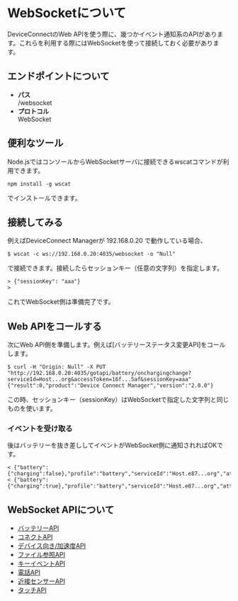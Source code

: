 # WebSocketについて

DeviceConnectのWeb APIを使う際に、幾つかイベント通知系のAPIがあります。これらを利用する際にはWebSocketを使って接続しておく必要があります。

## エンドポイントについて

- **パス**  
/websocket
- **プロトコル**  
WebSocket

## 便利なツール

Node.jsではコンソールからWebSocketサーバに接続できるwscatコマンドが利用できます。

```
npm install -g wscat
```

でインストールできます。

## 接続してみる

例えばDeviceConnect Managerが 192.168.0.20 で動作している場合、

```
$ wscat -c ws://192.168.0.20:4035/websocket -o "Null"
```

で接続できます。接続したらセッションキー（任意の文字列）を指定します。

```
> {"sessionKey": "aaa"}
> 
```

これでWebSocket側は準備完了です。

## Web APIをコールする

次にWeb API側を準備します。例えば[バッテリーステータス変更API]をコールします。

```
$ curl -H "Origin: Null" -X PUT "http://192.168.0.20:4035/gotapi/battery/onchargingchange?serviceId=Host...org&accessToken=16f...5af&sessionKey=aaa"
{"result":0,"product":"Device Connect Manager","version":"2.0.0"}
```

この時、セッションキー（sessionKey）はWebSocketで指定した文字列と同じものを使います。

### イベントを受け取る

後はバッテリーを抜き差ししてイベントがWebSocket側に通知されればOKです。

```
< {"battery":{"charging":false},"profile":"battery","serviceId":"Host.e87...org","attribute":"onchargingchange","sessionKey":"aaa"}
< {"battery":{"charging":true},"profile":"battery","serviceId":"Host.e87...org","attribute":"onchargingchange","sessionKey":"aaa"}
```

## WebSocket APIについて

- [バッテリーAPI](/websocket/battery)
- [コネクトAPI](/websocket/connect)
- [デバイス向き/加速度API](/websocket/deviceorientation)
- [ファイル参照API](/websocket/fileDescriptor)
- [キーイベントAPI](/websocket/keyevent)
- [電話API](/websocket/phone)
- [近接センサーAPI](/websocket/proximity)
- [タッチAPI](/websocket/touch)

